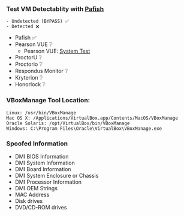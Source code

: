 ### Test VM Detectablity with [Pafish](https://github.com/a0rtega/pafish)
```
- Undetected (BYPASS) ✅
- Detected ❌
```
- Pafish ✅
- Pearson VUE ❔
  - Pearson VUE: [System Test](https://system-test.onvue.com/system_test?customer=pearson_vue)
- ProctorU ❔
- Proctorio ❔
- Respondus Monitor ❔
- Kryterion ❔
- Honorlock ❔

### VBoxManage Tool Location:
```
Linux: /usr/bin/VBoxManage
Mac OS X: /Applications/VirtualBox.app/Contents/MacOS/VBoxManage
Oracle Solaris: /opt/VirtualBox/bin/VBoxManage
Windows: C:\Program Files\Oracle\VirtualBox\VBoxManage.exe
```

### Spoofed Information
- DMI BIOS Information
- DMI System Information
- DMI Board Information
- DMI System Enclosure or Chassis
- DMI Processor Information
- DMI OEM Strings
- MAC Address
- Disk drives
- DVD/CD-ROM drives

